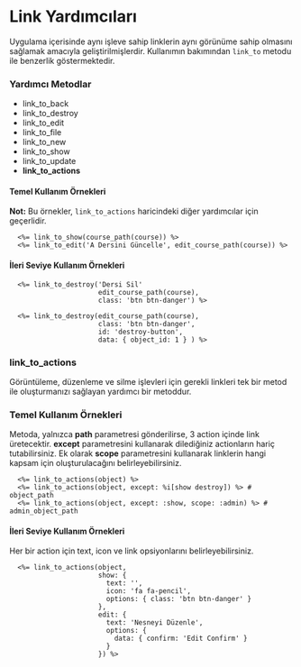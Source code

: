 Link Yardımcıları
=================

Uygulama içerisinde aynı işleve sahip linklerin aynı görünüme sahip olmasını
sağlamak amacıyla geliştirilmişlerdir. Kullanımın bakımından `link_to` metodu ile
benzerlik göstermektedir.

### Yardımcı Metodlar

- link_to_back
- link_to_destroy
- link_to_edit
- link_to_file
- link_to_new
- link_to_show
- link_to_update
- **link_to_actions**

#### Temel Kullanım Örnekleri

**Not:** Bu örnekler, `link_to_actions` haricindeki diğer yardımcılar için geçerlidir.

```erb
  <%= link_to_show(course_path(course)) %>
  <%= link_to_edit('A Dersini Güncelle', edit_course_path(course)) %>
```

#### İleri Seviye Kullanım Örnekleri

```erb
  <%= link_to_destroy('Dersi Sil'
                      edit_course_path(course),
                      class: 'btn btn-danger') %>

  <%= link_to_destroy(edit_course_path(course),
                      class: 'btn btn-danger',
                      id: 'destroy-button',
                      data: { object_id: 1 } ) %>
```

### link_to_actions

Görüntüleme, düzenleme ve silme işlevleri için gerekli linkleri tek bir metod ile
oluşturmanızı sağlayan yardımcı bir metoddur.

### Temel Kullanım Örnekleri

Metoda, yalnızca **path** parametresi gönderilirse, 3 action içinde link üretecektir.
**except** parametresini kullanarak dilediğiniz actionların hariç tutabilirsiniz. Ek olarak **scope** parametresini kullanarak linklerin hangi
kapsam için oluşturulacağını belirleyebilirsiniz.

```erb
  <%= link_to_actions(object) %>
  <%= link_to_actions(object, except: %i[show destroy]) %> # object_path
  <%= link_to_actions(object, except: :show, scope: :admin) %> # admin_object_path
```

#### İleri Seviye Kullanım Örnekleri

Her bir action için text, icon ve link opsiyonlarını belirleyebilirsiniz.

```erb
  <%= link_to_actions(object,
                      show: {
                        text: '',
                        icon: 'fa fa-pencil',
                        options: { class: 'btn btn-danger' }
                      },
                      edit: {
                        text: 'Nesneyi Düzenle',
                        options: {
                          data: { confirm: 'Edit Confirm' }
                        }
                      }) %>
```
